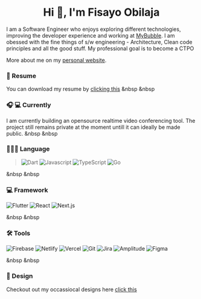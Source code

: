<h1 align="center">Hi 👋, I'm Fisayo Obilaja</h1>


I am a Software Engineer who enjoys exploring different technologies, improving the developer experience and working at [MyBubble](https://mybubbleapp.co.uk). I am obessed with the fine things of s/w engineering - Architecture, Clean code principles and all the good stuff. My professional goal is to become a CTPO


More about me on my [personal website](https://personal-website-fiizzy.vercel.app/). 

<!-- <p>
  <a href="https://github.com/ryo-ma/github-profile-trophy">
    <img src="https://github-profile-trophy.vercel.app/?username=fiizzy&title=Commit,PullRequest,Repositories,Issues,Followers&theme=onedark" />
  </a>
</p> -->

<!-- <div>
  <img height="170" align="left" alt="fiizzy stats" src="https://github-readme-stats.vercel.app/api?username=fiizzy&show_icons=true&theme=onedark" />
  <img alt="fiizzy top languages" src="https://github-readme-stats.vercel.app/api/top-langs/?username=fiizzy&layout=compact&theme=onedark" />
</div> -->

### 📄 Resume
You can download my resume by [clicking this](https://personal-website-fiizzy.vercel.app/resume.pdf)
&nbsp
&nbsp

### 🎧 💻 Currently
I am currently building an opensource realtime video conferencing tool. The project still remains private at the moment untill it can ideally be made public.
&nbsp
&nbsp

### 🧑🏽‍💻 Language
>![Dart](https://img.shields.io/badge/-Dart-black?style=flat-square&logo=dart)
![Javascript](https://img.shields.io/badge/-JavaScript-black?style=flat-square&logo=javascript)
![TypeScript](https://img.shields.io/badge/-TypeScript-black?style=flat-square&logo=typescript)
![Go](https://img.shields.io/badge/-Go-black?style=flat-square&logo=go)

&nbsp
&nbsp

### 💻 Framework
![Flutter](https://img.shields.io/badge/-Flutter-black?style=flat-square&logo=flutter)
![React](https://img.shields.io/badge/-React-black?style=flat-square&logo=react)
![Next.js](https://img.shields.io/badge/-NextJs-black?style=flat-square&logo=nextjs)

&nbsp
&nbsp

### 🛠 Tools
![Firebase](https://img.shields.io/badge/-Firebase-black?style=flat-square&logo=firebase)
![Netlify](https://img.shields.io/badge/-Netlify-black?style=flat-square&logo=netlify)
![Vercel](https://img.shields.io/badge/-Vercel-black?style=flat-square&logo=vercel)
![Git](https://img.shields.io/badge/-Git-black?style=flat-square&logo=git)
![Jira](https://img.shields.io/badge/-Jira-black?style=flat-square&logo=jira)
![Amplitude](https://img.shields.io/badge/-Amplitude-black?style=flat-square&logo=amplitude)
![Figma](https://img.shields.io/badge/-Figma-black?style=flat-square&logo=figma)

&nbsp
&nbsp

### 🎨 Design
Checkout out my occassiocal designs here [click this](https://behance.net/fisayoobilaja)
